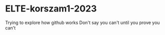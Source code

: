# ELTE-korszam1-2023
Trying to explore how github works
Don't say you can't until you prove you can't
